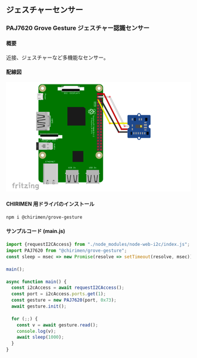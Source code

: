 ## ジェスチャーセンサー

### PAJ7620 Grove Gesture ジェスチャー認識センサー

#### 概要

近接、ジェスチャーなど多機能なセンサー。

#### 配線図

![配線図](./schematic.png "schematic")

#### CHIRIMEN 用ドライバのインストール

```shell
npm i @chirimen/grove-gesture
```

#### サンプルコード (main.js)

```javascript
import {requestI2CAccess} from "./node_modules/node-web-i2c/index.js";
import PAJ7620 from "@chirimen/grove-gesture";
const sleep = msec => new Promise(resolve => setTimeout(resolve, msec));

main();

async function main() {
  const i2cAccess = await requestI2CAccess();
  const port = i2cAccess.ports.get(1);
  const gesture = new PAJ7620(port, 0x73);
  await gesture.init();

  for (;;) {
    const v = await gesture.read();
    console.log(v);
    await sleep(1000);
  }
}
```
